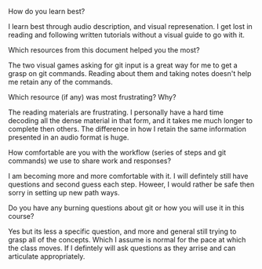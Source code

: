 How do you learn best?

I learn best through audio description, and visual represenation. I get lost in reading and following written tutorials without a visual guide to go with it.

Which resources from this document helped you the most?

The two visual games asking for git input is a great way for me to get a grasp on git commands. Reading about them and taking notes doesn't help me retain any of the commands.

Which resource (if any) was most frustrating? Why?

The reading materials are frustrating. I personally have a hard time decoding all the dense material in that form, and it takes me much longer to complete then others. The difference in how I retain the same information presented in an audio format is huge.

How comfortable are you with the workflow (series of steps and git commands) we use to share work and responses?

I am becoming more and more comfortable with it. I will defintely still have questions and second guess each step. Howeer, I would rather be safe then sorry in setting up new path ways.

Do you have any burning questions about git or how you will use it in this course?

Yes but its less a specific question, and more and general still trying to grasp all of the concepts. Which I assume is normal for the pace at which the class moves. If I defintely will ask questions as they arrise and can articulate appropriately. 
